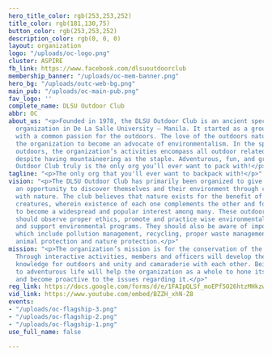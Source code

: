 ```yaml
---
hero_title_color: rgb(253,253,252)
title_color: rgb(181,130,75)
button_color: rgb(253,253,252)
description_color: rgb(0, 0, 0)
layout: organization
logo: "/uploads/oc-logo.png"
cluster: ASPIRE
fb_link: https://www.facebook.com/dlsuoutdoorclub
membership_banner: "/uploads/oc-mem-banner.png"
hero_bg: "/uploads/outc-web-bg.png"
main_pub: "/uploads/oc-main-pub.png"
fav_logo: ''
complete_name: DLSU Outdoor Club
abbr: OC
about_us: "<p>Founded in 1978, the DLSU Outdoor Club is an ancient special interest
  organization in De La Salle University – Manila. It started as a group of people
  with a common passion for the outdoors. The love of the outdoors naturally developed
  the organization to become an advocate of environmentalism. In the spirit of the
  outdoors, the organization’s activities encompass all outdoor related activities
  despite having mountaineering as the staple. Adventurous, fun, and green, The DLSU
  Outdoor Club truly is the only org you’ll ever want to pack with!</p>"
tagline: "<p>The only org that you'll ever want to backpack with!</p>"
vision: "<p>The DLSU Outdoor Club has primarily been organized to give outdoor enthusiasts
  an opportunity to discover themselves and their environment through communication
  with nature. The club believes that nature exists for the benefit of all living
  creatures, wherein existence of each one complements the other and for outdoor activities
  to become a widespread and popular interest among many. These outdoor enthusiasts
  should observe proper ethics, promote and practice wise environmental decisions
  and support environmental programs. They should also be aware of important issues
  which include pollution management, recycling, proper waste management, reforestation,
  animal protection and nature protection.</p>"
mission: "<p>The organization’s mission is for the conservation of the environment.
  Through interactive activities, members and officers will develop the technical
  knowledge for outdoors and unity and camaraderie with each other. Being exposed
  to adventurous life will help the organization as a whole to hone its image on environmentalism
  and become proactive to the issues regarding it.</p>"
reg_link: https://docs.google.com/forms/d/e/1FAIpQLSf_moEPf5O26htzMHkzwtOpg_c3-h2CP24KZs9gQwGgVu8CYw/viewform
vid_link: https://www.youtube.com/embed/BZZH_xhN-Z8
events:
- "/uploads/oc-flagship-3.png"
- "/uploads/oc-flagship-2.png"
- "/uploads/oc-flagship-1.png"
use_full_name: false

---
```

